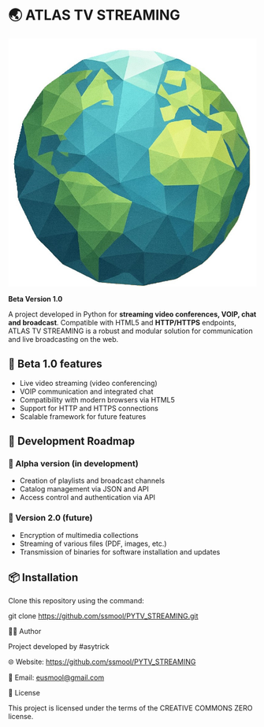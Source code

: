 # 🌏 ATLAS TV STREAMING

![ATLAS TV STREAMING Logo](./assets/atlas_tv_streaming_asytrick_ssmool_x.jpg)

**Beta Version 1.0**

A project developed in Python for **streaming video conferences, VOIP, chat and broadcast**. Compatible with HTML5 and **HTTP/HTTPS** endpoints, ATLAS TV STREAMING is a robust and modular solution for communication and live broadcasting on the web.

## 🚀 Beta 1.0 features

- Live video streaming (video conferencing)
- VOIP communication and integrated chat
- Compatibility with modern browsers via HTML5
- Support for HTTP and HTTPS connections
- Scalable framework for future features

## 🧪 Development Roadmap

### 🔹 Alpha version (in development)
- Creation of playlists and broadcast channels
- Catalog management via JSON and API
- Access control and authentication via API

### 🔹 Version 2.0 (future)
- Encryption of multimedia collections
- Streaming of various files (PDF, images, etc.)
- Transmission of binaries for software installation and updates

## 📦 Installation

Clone this repository using the command:

git clone https://github.com/ssmool/PYTV_STREAMING.git

👨‍💻 Author

Project developed by #asytrick

🌐 Website: https://github.com/ssmool/PYTV_STREAMING

📧 Email: eusmool@gmail.com

📜 License

This project is licensed under the terms of the CREATIVE COMMONS ZERO license.
